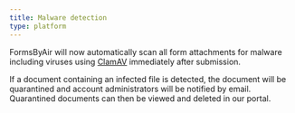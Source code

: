 ```yaml
---
title: Malware detection
type: platform
---
```


FormsByAir will now automatically scan all form attachments for malware including viruses using [ClamAV](https://www.clamav.net/) immediately after submission.

If a document containing an infected file is detected, the document will be quarantined and account administrators will be notified by email. Quarantined documents can then be viewed and deleted in our portal.